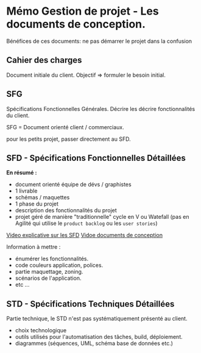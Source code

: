 # Mémo Gestion de projet - Les documents de conception.

Bénéfices de ces documents: ne pas démarrer le projet dans la confusion

## Cahier des charges 
Document initiale du client. Objectif => formuler le besoin initial.

## SFG

Spécifications Fonctionnelles Générales.
Décrire les décrire fonctionnalités du client.

SFG = Document orienté client / commerciaux.

pour les petits projet, passer directement au SFD.

## SFD - Spécifications Fonctionnelles Détaillées 

**En résumé :**
- document orienté équipe de dévs / graphistes
- 1 livrable
- schémas / maquettes
- 1 phase du projet
- description des fonctionnalités du projet
- projet géré de manière "traditionnelle" cycle en V ou Watefall (pas en Agilité qui utilise le `product backlog` ou les `user stories`)

[Video explicative sur les SFD](https://www.youtube.com/watch?v=aWPM-JGR0qI&ab_channel=BestOfBusinessAnalyst)
[Vidoe documents de conception](https://youtu.be/YpTFkXNzkcU) 

Information à mettre : 
- énumérer les fonctionnalités.
- code couleurs application, polices.
- partie maquettage, zoning.
- scénarios de l'application.
- etc ...

## STD - Spécifications Techniques Détaillées 

Partie technique, le STD n'est pas systématiquement présenté au client. 
- choix technologique
- outils utilisés pour l'automatisation des tâches, build, déploiement.
- diagrammes (séquences, UML, schéma base de données etc.)
